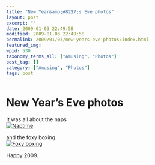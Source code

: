 ```yaml
---
title: "New Year&amp;#8217;s Eve photos"
layout: post
excerpt: ""
date: 2009-01-03 22:49:58
modified: 2009-01-03 22:49:58
permalink: 2009/01/03/new-years-eve-photos/index.html
featured_img: 
wpid: 530
taxonomy_terms_all: ["Amusing", "Photos"]
post_tag: []
category: ["Amusing", "Photos"]
tags: post
---
```


# New Year&#8217;s Eve photos

It was all about the naps  
[![Naptime](http://farm2.static.flickr.com/1083/3163911387_2837222324.jpg)](http://www.flickr.com/photos/pj/3163911387/ "Naptime by Patrick Johanneson, on Flickr")

and the foxy boxing.  
[![Foxy boxing](http://farm4.static.flickr.com/3214/3164746056_0d38861862.jpg)](http://www.flickr.com/photos/pj/3164746056/ "Foxy boxing by Patrick Johanneson, on Flickr")

Happy 2009.
